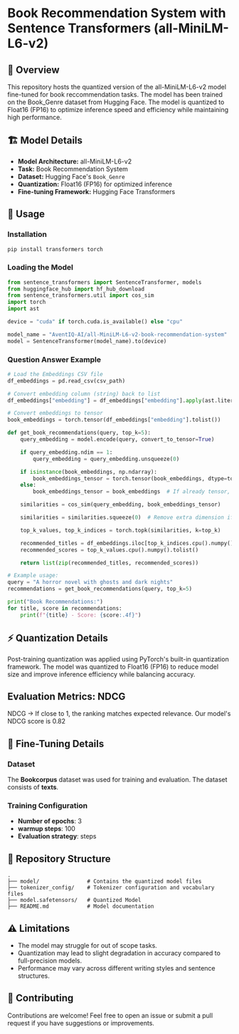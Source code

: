 # Book Recommendation System with Sentence Transformers (all-MiniLM-L6-v2)

## 📌 Overview

This repository hosts the quantized version of the all-MiniLM-L6-v2 model fine-tuned for book reccommendation tasks. The model has been trained on the Book_Genre dataset from Hugging Face. The model is quantized to Float16 (FP16) to optimize inference speed and efficiency while maintaining high performance.

## 🏗 Model Details

- **Model Architecture:** all-MiniLM-L6-v2
- **Task:** Book Recommendation System  
- **Dataset:** Hugging Face's `Book_Genre`  
- **Quantization:** Float16 (FP16) for optimized inference  
- **Fine-tuning Framework:** Hugging Face Transformers  

## 🚀 Usage

### Installation

```bash
pip install transformers torch
```

### Loading the Model

```python
from sentence_transformers import SentenceTransformer, models
from huggingface_hub import hf_hub_download
from sentence_transformers.util import cos_sim
import torch
import ast

device = "cuda" if torch.cuda.is_available() else "cpu"

model_name = "AventIQ-AI/all-MiniLM-L6-v2-book-recommendation-system"
model = SentenceTransformer(model_name).to(device)
```

### Question Answer Example

```python
# Load the Embeddings CSV file
df_embeddings = pd.read_csv(csv_path)

# Convert embedding column (string) back to list
df_embeddings["embedding"] = df_embeddings["embedding"].apply(ast.literal_eval)

# Convert embeddings to tensor
book_embeddings = torch.tensor(df_embeddings["embedding"].tolist())

def get_book_recommendations(query, top_k=5):
    query_embedding = model.encode(query, convert_to_tensor=True)

    if query_embedding.ndim == 1:
        query_embedding = query_embedding.unsqueeze(0)

    if isinstance(book_embeddings, np.ndarray):
        book_embeddings_tensor = torch.tensor(book_embeddings, dtype=torch.float32)
    else:
        book_embeddings_tensor = book_embeddings  # If already tensor, use as is

    similarities = cos_sim(query_embedding, book_embeddings_tensor)

    similarities = similarities.squeeze(0)  # Remove extra dimension if necessary

    top_k_values, top_k_indices = torch.topk(similarities, k=top_k)

    recommended_titles = df_embeddings.iloc[top_k_indices.cpu().numpy()]['title'].tolist()
    recommended_scores = top_k_values.cpu().numpy().tolist()

    return list(zip(recommended_titles, recommended_scores))

# Example usage:
query = "A horror novel with ghosts and dark nights"
recommendations = get_book_recommendations(query, top_k=5)

print("Book Recommendations:")
for title, score in recommendations:
    print(f"{title} - Score: {score:.4f}")
```

## ⚡ Quantization Details

Post-training quantization was applied using PyTorch's built-in quantization framework. The model was quantized to Float16 (FP16) to reduce model size and improve inference efficiency while balancing accuracy.

## Evaluation Metrics: NDCG

NDCG → If close to 1, the ranking matches expected relevance. Our model's NDCG score is 0.82

## 🔧 Fine-Tuning Details

### Dataset
The **Bookcorpus** dataset was used for training and evaluation. The dataset consists of **texts**.

### Training Configuration
- **Number of epochs**: 3
- **warmup steps**: 100
- **Evaluation strategy**: steps


## 📂 Repository Structure

```
.
├── model/               # Contains the quantized model files
├── tokenizer_config/    # Tokenizer configuration and vocabulary files
├── model.safetensors/   # Quantized Model
├── README.md            # Model documentation
```

## ⚠️ Limitations

- The model may struggle for out of scope tasks.
- Quantization may lead to slight degradation in accuracy compared to full-precision models.
- Performance may vary across different writing styles and sentence structures.

## 🤝 Contributing

Contributions are welcome! Feel free to open an issue or submit a pull request if you have suggestions or improvements.

